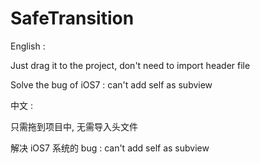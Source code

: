 # SafeTransition

English :

Just drag it to the project, don't need to import header file

Solve the bug of iOS7 : can't add self as subview



中文 :

只需拖到项目中, 无需导入头文件

解决 iOS7 系统的 bug : can't add self as subview
